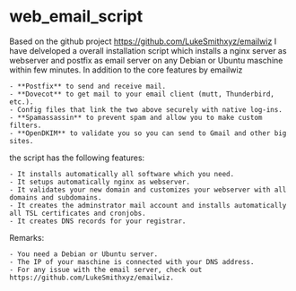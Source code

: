 # web_email_script
Based on the github project https://github.com/LukeSmithxyz/emailwiz I have delveloped a overall installation script which installs a nginx server as webserver and postfix as email server on any Debian or Ubuntu maschine within few minutes. In addition to the core features by emailwiz

    - **Postfix** to send and receive mail.
    - **Dovecot** to get mail to your email client (mutt, Thunderbird, etc.).
    - Config files that link the two above securely with native log-ins.
    - **Spamassassin** to prevent spam and allow you to make custom filters.
    - **OpenDKIM** to validate you so you can send to Gmail and other big sites.

the script has the following features: 
    
    - It installs automatically all software which you need. 
    - It setups automatically nginx as webserver. 
    - It validates your new domain and customizes your webserver with all domains and subdomains. 
    - It creates the adminstrator mail account and installs automatically all TSL certificates and cronjobs. 
    - It creates DNS records for your registrar. 

Remarks:

    - You need a Debian or Ubuntu server. 
    - The IP of your maschine is connected with your DNS address.
    - For any issue with the email server, check out https://github.com/LukeSmithxyz/emailwiz. 



